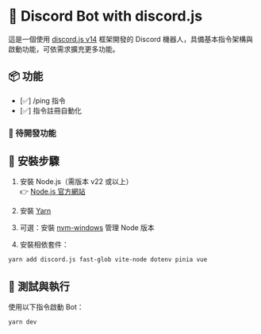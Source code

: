 # 🤖 Discord Bot with discord.js

這是一個使用 [discord.js v14](https://discord.js.org/) 框架開發的 Discord 機器人，具備基本指令架構與啟動功能，可依需求擴充更多功能。

## 📦 功能

- [✅] /ping 指令
- [✅] 指令註冊自動化

### 🚧 待開發功能

## 🔧 安裝步驟

1. 安裝 Node.js（需版本 v22 或以上）  
   👉 [Node.js 官方網站](https://nodejs.org/)

2. 安裝 [Yarn](https://yarnpkg.com/)

3. 可選：安裝 [nvm-windows](https://github.com/coreybutler/nvm-windows) 管理 Node 版本

4. 安裝相依套件：

```bash
yarn add discord.js fast-glob vite-node dotenv pinia vue
```

## 🧪 測試與執行

使用以下指令啟動 Bot：

```bash
yarn dev
```
